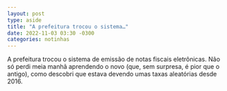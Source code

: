 ```yaml
---
layout: post
type: aside
title: "A prefeitura trocou o sistema…"
date: 2022-11-03 03:30 -0300
categories: notinhas
---
```

A prefeitura trocou o sistema de emissão de notas fiscais eletrônicas. Não só perdi meia manhã aprendendo o novo (que, sem surpresa, é pior que o antigo), como descobri que estava devendo umas taxas aleatórias desde 2016.